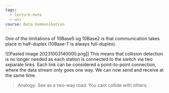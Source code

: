```yaml
---
tags:
  - lecture-note
  - uni
course: Data Kommunikation
---
```

One of the limitations of 10Base5 og 10Base2 is that communication takes place in half-duplex (10Base-T is always full-duplex).

![[Pasted image 20231003140000.png]]
This means that collision detection is no longer needed as each station is connected to the switch via two separate links. Each link can be considered a point-to-point connection, where the data stream only goes one way.
We can now send and receive at the same time.

>Analogy: See as a two-way road. You cant collide with others.